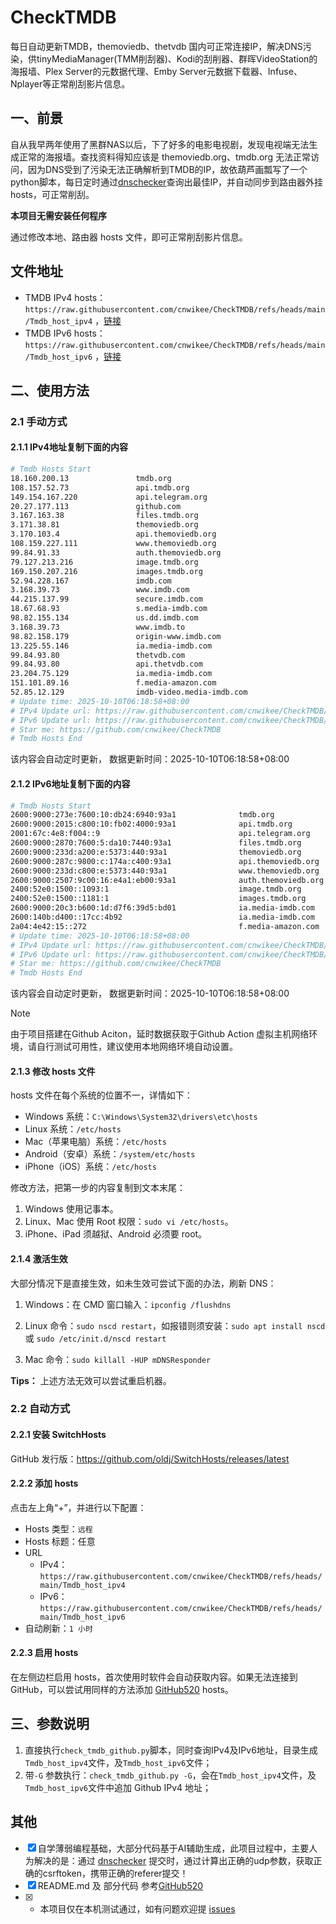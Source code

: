 # CheckTMDB

每日自动更新TMDB，themoviedb、thetvdb 国内可正常连接IP，解决DNS污染，供tinyMediaManager(TMM削刮器)、Kodi的刮削器、群晖VideoStation的海报墙、Plex Server的元数据代理、Emby Server元数据下载器、Infuse、Nplayer等正常削刮影片信息。

## 一、前景

自从我早两年使用了黑群NAS以后，下了好多的电影电视剧，发现电视端无法生成正常的海报墙。查找资料得知应该是 themoviedb.org、tmdb.org 无法正常访问，因为DNS受到了污染无法正确解析到TMDB的IP，故依葫芦画瓢写了一个python脚本，每日定时通过[dnschecker](https://dnschecker.org/)查询出最佳IP，并自动同步到路由器外挂hosts，可正常削刮。

**本项目无需安装任何程序**

通过修改本地、路由器 hosts 文件，即可正常削刮影片信息。

## 文件地址

- TMDB IPv4 hosts：`https://raw.githubusercontent.com/cnwikee/CheckTMDB/refs/heads/main/Tmdb_host_ipv4` ，[链接](https://raw.githubusercontent.com/cnwikee/CheckTMDB/refs/heads/main/Tmdb_host_ipv4)
- TMDB IPv6 hosts：`https://raw.githubusercontent.com/cnwikee/CheckTMDB/refs/heads/main/Tmdb_host_ipv6` ，[链接](https://raw.githubusercontent.com/cnwikee/CheckTMDB/refs/heads/main/Tmdb_host_ipv6)

## 二、使用方法

### 2.1 手动方式

#### 2.1.1 IPv4地址复制下面的内容

```bash
# Tmdb Hosts Start
18.160.200.13               tmdb.org
108.157.52.73               api.tmdb.org
149.154.167.220             api.telegram.org
20.27.177.113               github.com
3.167.163.38                files.tmdb.org
3.171.38.81                 themoviedb.org
3.170.103.4                 api.themoviedb.org
108.159.227.111             www.themoviedb.org
99.84.91.33                 auth.themoviedb.org
79.127.213.216              image.tmdb.org
169.150.207.216             images.tmdb.org
52.94.228.167               imdb.com
3.168.39.73                 www.imdb.com
44.215.137.99               secure.imdb.com
18.67.68.93                 s.media-imdb.com
98.82.155.134               us.dd.imdb.com
3.168.39.73                 www.imdb.to
98.82.158.179               origin-www.imdb.com
13.225.55.146               ia.media-imdb.com
99.84.93.80                 thetvdb.com
99.84.93.80                 api.thetvdb.com
23.204.75.129               ia.media-imdb.com
151.101.89.16               f.media-amazon.com
52.85.12.129                imdb-video.media-imdb.com
# Update time: 2025-10-10T06:18:58+08:00
# IPv4 Update url: https://raw.githubusercontent.com/cnwikee/CheckTMDB/refs/heads/main/Tmdb_host_ipv4
# IPv6 Update url: https://raw.githubusercontent.com/cnwikee/CheckTMDB/refs/heads/main/Tmdb_host_ipv6
# Star me: https://github.com/cnwikee/CheckTMDB
# Tmdb Hosts End

```

该内容会自动定时更新， 数据更新时间：2025-10-10T06:18:58+08:00

#### 2.1.2 IPv6地址复制下面的内容

```bash
# Tmdb Hosts Start
2600:9000:273e:7600:10:db24:6940:93a1              tmdb.org
2600:9000:2015:c800:10:fb02:4000:93a1              api.tmdb.org
2001:67c:4e8:f004::9                               api.telegram.org
2600:9000:2870:7600:5:da10:7440:93a1               files.tmdb.org
2600:9000:233d:a200:e:5373:440:93a1                themoviedb.org
2600:9000:287c:9800:c:174a:c400:93a1               api.themoviedb.org
2600:9000:233d:c800:e:5373:440:93a1                www.themoviedb.org
2600:9000:2507:9c00:16:e4a1:eb00:93a1              auth.themoviedb.org
2400:52e0:1500::1093:1                             image.tmdb.org
2400:52e0:1500::1181:1                             images.tmdb.org
2600:9000:20c3:b600:1d:d7f6:39d5:bd01              ia.media-imdb.com
2600:140b:d400::17cc:4b92                          ia.media-imdb.com
2a04:4e42:15::272                                  f.media-amazon.com
# Update time: 2025-10-10T06:18:58+08:00
# IPv4 Update url: https://raw.githubusercontent.com/cnwikee/CheckTMDB/refs/heads/main/Tmdb_host_ipv4
# IPv6 Update url: https://raw.githubusercontent.com/cnwikee/CheckTMDB/refs/heads/main/Tmdb_host_ipv6
# Star me: https://github.com/cnwikee/CheckTMDB
# Tmdb Hosts End

```

该内容会自动定时更新， 数据更新时间：2025-10-10T06:18:58+08:00

> [!NOTE]
> 由于项目搭建在Github Aciton，延时数据获取于Github Action 虚拟主机网络环境，请自行测试可用性，建议使用本地网络环境自动设置。

#### 2.1.3 修改 hosts 文件

hosts 文件在每个系统的位置不一，详情如下：

- Windows 系统：`C:\Windows\System32\drivers\etc\hosts`
- Linux 系统：`/etc/hosts`
- Mac（苹果电脑）系统：`/etc/hosts`
- Android（安卓）系统：`/system/etc/hosts`
- iPhone（iOS）系统：`/etc/hosts`

修改方法，把第一步的内容复制到文本末尾：

1. Windows 使用记事本。
2. Linux、Mac 使用 Root 权限：`sudo vi /etc/hosts`。
3. iPhone、iPad 须越狱、Android 必须要 root。

#### 2.1.4 激活生效

大部分情况下是直接生效，如未生效可尝试下面的办法，刷新 DNS：

1. Windows：在 CMD 窗口输入：`ipconfig /flushdns`

2. Linux 命令：`sudo nscd restart`，如报错则须安装：`sudo apt install nscd` 或 `sudo /etc/init.d/nscd restart`

3. Mac 命令：`sudo killall -HUP mDNSResponder`

**Tips：** 上述方法无效可以尝试重启机器。

### 2.2 自动方式

#### 2.2.1 安装 SwitchHosts

GitHub 发行版：https://github.com/oldj/SwitchHosts/releases/latest

#### 2.2.2 添加 hosts

点击左上角“+”，并进行以下配置：

- Hosts 类型：`远程`
- Hosts 标题：任意
- URL
    - IPv4：`https://raw.githubusercontent.com/cnwikee/CheckTMDB/refs/heads/main/Tmdb_host_ipv4`
    - IPv6：`https://raw.githubusercontent.com/cnwikee/CheckTMDB/refs/heads/main/Tmdb_host_ipv6`
- 自动刷新：`1 小时`

#### 2.2.3 启用 hosts

在左侧边栏启用 hosts，首次使用时软件会自动获取内容。如果无法连接到 GitHub，可以尝试用同样的方法添加 [GitHub520](https://github.com/521xueweihan/GitHub520) hosts。

## 三、参数说明

1. 直接执行`check_tmdb_github.py`脚本，同时查询IPv4及IPv6地址，目录生成`Tmdb_host_ipv4`文件，及`Tmdb_host_ipv6`文件；
2. 带`-G` 参数执行：`check_tmdb_github.py -G`，会在`Tmdb_host_ipv4`文件，及`Tmdb_host_ipv6`文件中追加 Github IPv4 地址；

## 其他

- [x] 自学薄弱编程基础，大部分代码基于AI辅助生成，此项目过程中，主要人为解决的是：通过 [dnschecker](https://dnschecker.org/) 提交时，通过计算出正确的udp参数，获取正确的csrftoken，携带正确的referer提交！
- [x] README.md 及 部分代码 参考[GitHub520](https://github.com/521xueweihan/GitHub520)
- [x] * 本项目仅在本机测试通过，如有问题欢迎提 [issues](https://github.com/cnwikee/CheckTMDB/issues/new)
